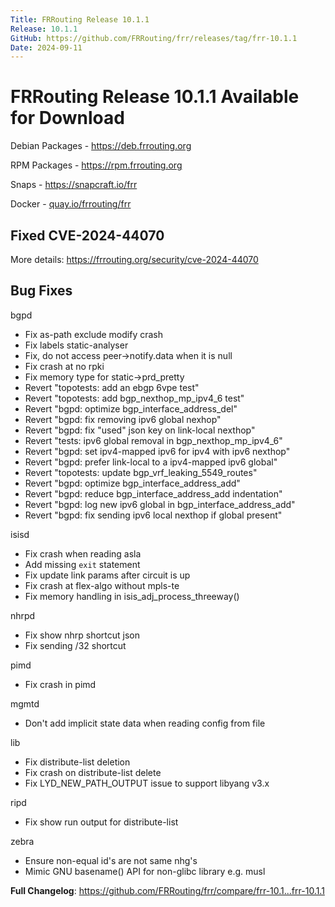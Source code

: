 ```yaml
---
Title: FRRouting Release 10.1.1
Release: 10.1.1
GitHub: https://github.com/FRRouting/frr/releases/tag/frr-10.1.1
Date: 2024-09-11
---
```


FRRouting Release 10.1.1 Available for Download
===============================================

Debian Packages - https://deb.frrouting.org

RPM Packages - https://rpm.frrouting.org

Snaps - https://snapcraft.io/frr

Docker - [quay.io/frrouting/frr](https://quay.io/repository/frrouting/frr/manifest/sha256:8943ad2991f084de2c6a9560fbbff243e7317a7ff9f18b3da01792e2e980a8be)

## Fixed CVE-2024-44070

More details: https://frrouting.org/security/cve-2024-44070

## Bug Fixes

bgpd
- Fix as-path exclude modify crash
- Fix labels static-analyser
- Fix, do not access peer->notify.data when it is null
- Fix crash at no rpki
- Fix memory type for static->prd_pretty
- Revert "topotests: add an ebgp 6vpe test"
- Revert "topotests: add bgp_nexthop_mp_ipv4_6 test"
- Revert "bgpd: optimize bgp_interface_address_del"
- Revert "bgpd: fix removing ipv6 global nexhop"
- Revert "bgpd: fix "used" json key on link-local nexthop"
- Revert "tests: ipv6 global removal in bgp_nexthop_mp_ipv4_6"
- Revert "bgpd: set ipv4-mapped ipv6 for ipv4 with ipv6 nexthop"
- Revert "bgpd: prefer link-local to a ipv4-mapped ipv6 global"
- Revert "topotests: update bgp_vrf_leaking_5549_routes"
- Revert "bgpd: optimize bgp_interface_address_add"
- Revert "bgpd: reduce bgp_interface_address_add indentation"
- Revert "bgpd: log new ipv6 global in bgp_interface_address_add"
- Revert "bgpd: fix sending ipv6 local nexthop if global present"

isisd
- Fix crash when reading asla
- Add missing `exit` statement
- Fix update link params after circuit is up
- Fix crash at flex-algo without mpls-te
- Fix memory handling in isis_adj_process_threeway()

nhrpd
- Fix show nhrp shortcut json
- Fix sending /32 shortcut

pimd
- Fix crash in pimd

mgmtd
- Don't add implicit state data when reading config from file

lib
- Fix distribute-list deletion
- Fix crash on distribute-list delete
- Fix LYD_NEW_PATH_OUTPUT issue to support libyang v3.x

ripd
- Fix show run output for distribute-list

zebra
- Ensure non-equal id's are not same nhg's
- Mimic GNU basename() API for non-glibc library e.g. musl

**Full Changelog**: https://github.com/FRRouting/frr/compare/frr-10.1...frr-10.1.1
